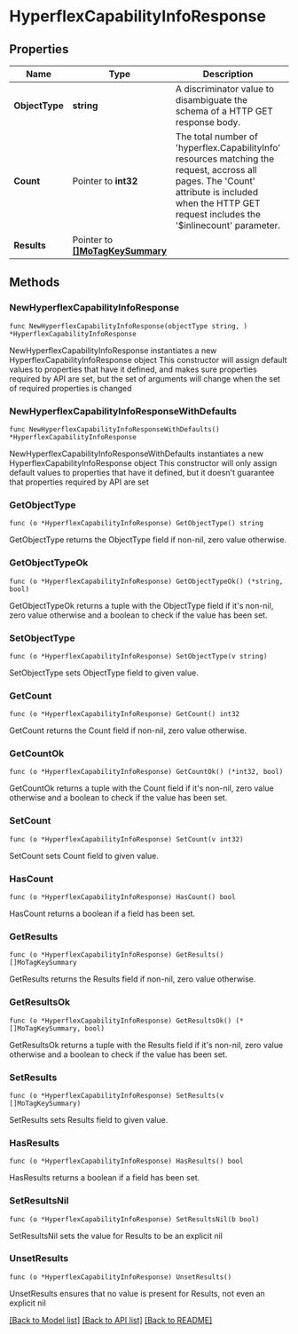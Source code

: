 # HyperflexCapabilityInfoResponse

## Properties

Name | Type | Description | Notes
------------ | ------------- | ------------- | -------------
**ObjectType** | **string** | A discriminator value to disambiguate the schema of a HTTP GET response body. | 
**Count** | Pointer to **int32** | The total number of &#39;hyperflex.CapabilityInfo&#39; resources matching the request, accross all pages. The &#39;Count&#39; attribute is included when the HTTP GET request includes the &#39;$inlinecount&#39; parameter. | [optional] 
**Results** | Pointer to [**[]MoTagKeySummary**](mo.TagKeySummary.md) |  | [optional] 

## Methods

### NewHyperflexCapabilityInfoResponse

`func NewHyperflexCapabilityInfoResponse(objectType string, ) *HyperflexCapabilityInfoResponse`

NewHyperflexCapabilityInfoResponse instantiates a new HyperflexCapabilityInfoResponse object
This constructor will assign default values to properties that have it defined,
and makes sure properties required by API are set, but the set of arguments
will change when the set of required properties is changed

### NewHyperflexCapabilityInfoResponseWithDefaults

`func NewHyperflexCapabilityInfoResponseWithDefaults() *HyperflexCapabilityInfoResponse`

NewHyperflexCapabilityInfoResponseWithDefaults instantiates a new HyperflexCapabilityInfoResponse object
This constructor will only assign default values to properties that have it defined,
but it doesn't guarantee that properties required by API are set

### GetObjectType

`func (o *HyperflexCapabilityInfoResponse) GetObjectType() string`

GetObjectType returns the ObjectType field if non-nil, zero value otherwise.

### GetObjectTypeOk

`func (o *HyperflexCapabilityInfoResponse) GetObjectTypeOk() (*string, bool)`

GetObjectTypeOk returns a tuple with the ObjectType field if it's non-nil, zero value otherwise
and a boolean to check if the value has been set.

### SetObjectType

`func (o *HyperflexCapabilityInfoResponse) SetObjectType(v string)`

SetObjectType sets ObjectType field to given value.


### GetCount

`func (o *HyperflexCapabilityInfoResponse) GetCount() int32`

GetCount returns the Count field if non-nil, zero value otherwise.

### GetCountOk

`func (o *HyperflexCapabilityInfoResponse) GetCountOk() (*int32, bool)`

GetCountOk returns a tuple with the Count field if it's non-nil, zero value otherwise
and a boolean to check if the value has been set.

### SetCount

`func (o *HyperflexCapabilityInfoResponse) SetCount(v int32)`

SetCount sets Count field to given value.

### HasCount

`func (o *HyperflexCapabilityInfoResponse) HasCount() bool`

HasCount returns a boolean if a field has been set.

### GetResults

`func (o *HyperflexCapabilityInfoResponse) GetResults() []MoTagKeySummary`

GetResults returns the Results field if non-nil, zero value otherwise.

### GetResultsOk

`func (o *HyperflexCapabilityInfoResponse) GetResultsOk() (*[]MoTagKeySummary, bool)`

GetResultsOk returns a tuple with the Results field if it's non-nil, zero value otherwise
and a boolean to check if the value has been set.

### SetResults

`func (o *HyperflexCapabilityInfoResponse) SetResults(v []MoTagKeySummary)`

SetResults sets Results field to given value.

### HasResults

`func (o *HyperflexCapabilityInfoResponse) HasResults() bool`

HasResults returns a boolean if a field has been set.

### SetResultsNil

`func (o *HyperflexCapabilityInfoResponse) SetResultsNil(b bool)`

 SetResultsNil sets the value for Results to be an explicit nil

### UnsetResults
`func (o *HyperflexCapabilityInfoResponse) UnsetResults()`

UnsetResults ensures that no value is present for Results, not even an explicit nil

[[Back to Model list]](../README.md#documentation-for-models) [[Back to API list]](../README.md#documentation-for-api-endpoints) [[Back to README]](../README.md)


